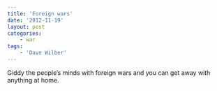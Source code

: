 ```yaml
---
title: 'Foreign wars'
date: '2012-11-19'
layout: post
categories:
    - war
tags:
    - 'Dave Wilber'
---
```


Giddy the people’s minds with foreign wars and you can get away with anything at home.